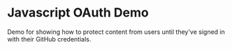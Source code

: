# Javascript OAuth Demo

Demo for showing how to protect content from users until they've signed in with their GitHub credentials.
